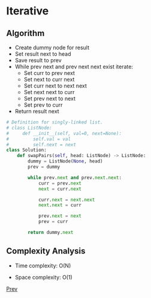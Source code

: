 # Iterative

## Algorithm

* Create dummy node for result
* Set result next to head
* Save result to prev
* While prev next and prev next next exist iterate:
    * Set curr to prev next
    * Set next to curr next
    * Set curr next to next next
    * Set next next to curr
    * Set prev next to next
    * Set prev to curr
* Return result next

```python
# Definition for singly-linked list.
# class ListNode:
#     def __init__(self, val=0, next=None):
#         self.val = val
#         self.next = next
class Solution:
    def swapPairs(self, head: ListNode) -> ListNode:
        dummy = ListNode(None, head)
        prev = dummy

        while prev.next and prev.next.next:
            curr = prev.next
            next = curr.next

            curr.next = next.next
            next.next = curr

            prev.next = next
            prev = curr

        return dummy.next
```

## Complexity Analysis

* Time complexity: O(N)

* Space complexity: O(1)

[Prev](solution1.md)